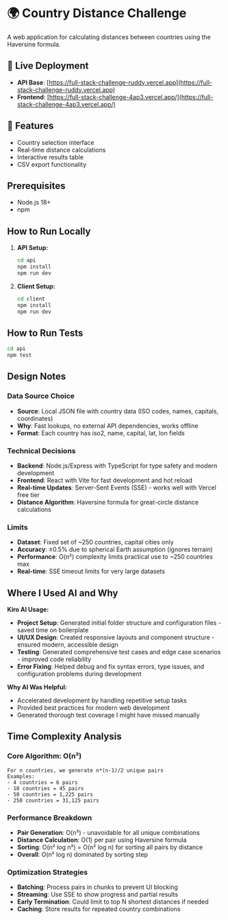 # 🌍 Country Distance Challenge

A web application for calculating distances between countries using the Haversine formula.

## 🚀 Live Deployment

- **API Base**: [https://full-stack-challenge-ruddy.vercel.app](https://full-stack-challenge-ruddy.vercel.app)  
- **Frontend**: [https://full-stack-challenge-4ap3.vercel.app/](https://full-stack-challenge-4ap3.vercel.app/)


## 🚀 Features

- Country selection interface
- Real-time distance calculations
- Interactive results table
- CSV export functionality

## Prerequisites

- Node.js 18+
- npm

## How to Run Locally

1. **API Setup:**

   ```bash
   cd api
   npm install
   npm run dev
   ```

2. **Client Setup:**
   ```bash
   cd client
   npm install
   npm run dev
   ```

## How to Run Tests

```bash
cd api
npm test
```

## Design Notes

### Data Source Choice

- **Source**: Local JSON file with country data (ISO codes, names, capitals, coordinates)
- **Why**: Fast lookups, no external API dependencies, works offline
- **Format**: Each country has iso2, name, capital, lat, lon fields

### Technical Decisions

- **Backend**: Node.js/Express with TypeScript for type safety and modern development
- **Frontend**: React with Vite for fast development and hot reload
- **Real-time Updates**: Server-Sent Events (SSE) - works well with Vercel free tier
- **Distance Algorithm**: Haversine formula for great-circle distance calculations

### Limits

- **Dataset**: Fixed set of ~250 countries, capital cities only
- **Accuracy**: ±0.5% due to spherical Earth assumption (ignores terrain)
- **Performance**: O(n²) complexity limits practical use to ~250 countries max
- **Real-time**: SSE timeout limits for very large datasets

## Where I Used AI and Why

**Kiro AI Usage:**

- **Project Setup**: Generated initial folder structure and configuration files - saved time on boilerplate
- **UI/UX Design**: Created responsive layouts and component structure - ensured modern, accessible design
- **Testing**: Generated comprehensive test cases and edge case scenarios - improved code reliability
- **Error Fixing**: Helped debug and fix syntax errors, type issues, and configuration problems during development

**Why AI Was Helpful:**

- Accelerated development by handling repetitive setup tasks
- Provided best practices for modern web development
- Generated thorough test coverage I might have missed manually

## Time Complexity Analysis

### Core Algorithm: O(n²)

```
For n countries, we generate n*(n-1)/2 unique pairs
Examples:
- 4 countries = 6 pairs
- 10 countries = 45 pairs
- 50 countries = 1,225 pairs
- 250 countries = 31,125 pairs
```

### Performance Breakdown

- **Pair Generation**: O(n²) - unavoidable for all unique combinations
- **Distance Calculation**: O(1) per pair using Haversine formula
- **Sorting**: O(n² log n²) = O(n² log n) for sorting all pairs by distance
- **Overall**: O(n² log n) dominated by sorting step

### Optimization Strategies

- **Batching**: Process pairs in chunks to prevent UI blocking
- **Streaming**: Use SSE to show progress and partial results
- **Early Termination**: Could limit to top N shortest distances if needed
- **Caching**: Store results for repeated country combinations
